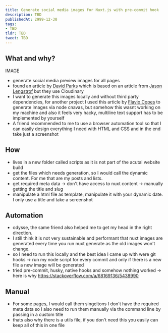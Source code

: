 ```yaml
---
title: Generate social media images for Nuxt.js with pre-commit hook
description: TBD
publishedAt: 2999-12-30
tags:
- TBD
tldr: TBD
tweet: TBD
---
```


## What and why?

IMAGE

- generate social media preview images for all pages
- found an article by [David Parks](https://davidparks.dev/blog/social-share-images-in-nuxt-content/) which is based on an article from [Jason Lengstrof](https://www.learnwithjason.dev/blog/auto-generate-social-image) but they use Cloudinary
- I want to generate this images locally and without third party dependencies, for another project I used this article by [Flavio Copes](https://flaviocopes.com/canvas-node-generate-image/) to generate images via node cnavas, but somehow this wasnt working on my machine and also it feels very hacky, multiline text support has to be implemented by yourself
- A friend recommended to me to use a browser automation tool so that I can easily design everything I need with HTML and CSS and in the end take just a screenshot

## How

- lives in a new folder called scripts as it is not part of the acutal website build
- get the files which needs generation, so I would call the dynamic content. For me that are my posts and lists.
- get required meta data -> don't have access to nuxt content -> manually getting the title and slug
- manipulate a html file as template, manipulate it with your dynamic date. I only use a title and take a screenshot

## Automation

- odysse, the same friend also helped me to get my head in the right direction. 
- I still think it is not very sustainable and performant that nuxt images are generated every time you run nuxt generate as the old images won't change.
- so I need to run this locally and the best idea I came up with were git hooks -> run my node script for every commit and only if there is a new file a new image will be generated
- tried pre-commit, husky, native hooks and somehow nothing worked -> here is why https://stackoverflow.com/a/68169136/5438990

## Manual

- For some pages, I would call them singeltons I don't have the required meta data so I also need to run them manually via the command line by passing in a custom title
- thats also why there is a utils file, if you don't need this you easily can keep all of this in one file
